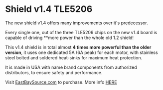 # Shield v1.4 TLE5206



The new shield v1.4 offers many improvements over it's predecessor.

Every single one, out of the three TLE5206 chips on the new v1.4 board is capable of driving **more power than the whole old 1.2 shield!

This v1.4 shield is in total almost **4 times more powerful than the older version**, it uses one dedicated 5A (6A peak) for each motor, with stainless steel bolted and soldered heat-sinks for maximum heat protection.

It is made in USA with name brand components from authorized distributors, to ensure safety and performance.
 
 Visit [EastBaySource.com](https://www.eastbaysource.com/products/power-control-shield-based-on-the-tle5206-h-bridge-from-infineon-technologies) to purchase.
 More info [HERE](https://www.eastbaysource.com/blogs/product-info/product-detail)
